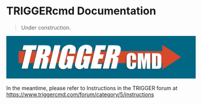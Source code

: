 # TRIGGERcmd Documentation

> Under construction.  

![TRIGGERcmd.com](./images/logo.jpg)

In the meantime, please refer to Instructions in the TRIGGER forum at https://www.triggercmd.com/forum/category/5/instructions